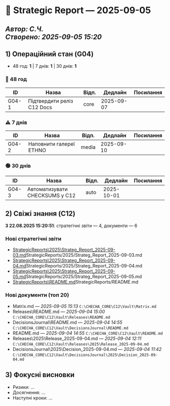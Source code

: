 ﻿# 🧭 Strategic Report — 2025-09-05
_Автор: С.Ч._  
_Створено: 2025-09-05 15:20_
---
## 1) Операційний стан (G04)
- 48 год: **1** | 7 днів: **1** | 30 днів: **1**
### 🚨 48 год
| ID | Назва | Відп. | Дедлайн | Посилання |
|---|---|---|---|---|
| G04-1 | Підтвердити реліз C12 Docs | core | 2025-09-07 |  |

### ⚠️ 7 днів
| ID | Назва | Відп. | Дедлайн | Посилання |
|---|---|---|---|---|
| G04-2 | Наповнити галереї ETHNO | media | 2025-09-10 |  |

### 🟢 30 днів
| ID | Назва | Відп. | Дедлайн | Посилання |
|---|---|---|---|---|
| G04-3 | Автоматизувати CHECKSUMS у C12 | auto | 2025-10-01 |  |

## 2) Свіжі знання (C12)
**З 22.08.2025 15:20:51**: стратегічні звіти — 4, документи — 6
### Нові стратегічні звіти
- [StrategicReports\2025\Strateg_Report_2025-09-03.md](./../)StrategicReports/2025/Strateg_Report_2025-09-03.md
- [StrategicReports\2025\Strateg_Report_2025-09-04.md](./../)StrategicReports/2025/Strateg_Report_2025-09-04.md
- [StrategicReports\2025\Strateg_Report_2025-09-05.md](./../)StrategicReports/2025/Strateg_Report_2025-09-05.md
- [StrategicReports\README.md](./../)StrategicReports/README.md
### Нові документи (топ 20)
- Matrix.md — _2025-09-05 15:13_  `C:\CHECHA_CORE\C12\Vault\Matrix.md`
- Releases\README.md — _2025-09-04 15:00_  `C:\CHECHA_CORE\C12\Vault\Releases\README.md`
- DecisionsJournal\README.md — _2025-09-04 14:55_  `C:\CHECHA_CORE\C12\Vault\DecisionsJournal\README.md`
- README.md — _2025-09-04 14:55_  `C:\CHECHA_CORE\C12\Vault\README.md`
- Releases\2025\Release_2025-09-04.md — _2025-09-04 12:11_  `C:\CHECHA_CORE\C12\Vault\Releases\2025\Release_2025-09-04.md`
- DecisionsJournal\2025\Decision_2025-09-04.md — _2025-09-04 11:42_  `C:\CHECHA_CORE\C12\Vault\DecisionsJournal\2025\Decision_2025-09-04.md`
## 3) Фокусні висновки
- Ризики: …
- Досягнення: …
- Наступні кроки: …
